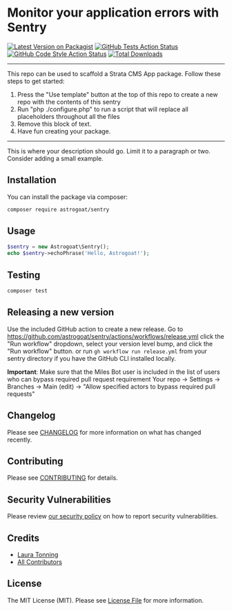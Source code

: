# Monitor your application errors with Sentry

[![Latest Version on Packagist](https://img.shields.io/packagist/v/astrogoat/sentry.svg?style=flat-square)](https://packagist.org/packages/astrogoat/sentry)
[![GitHub Tests Action Status](https://img.shields.io/github/workflow/status/astrogoat/sentry/run-tests?label=tests)](https://github.com/astrogoat/sentry/actions?query=workflow%3Arun-tests+branch%3Amain)
[![GitHub Code Style Action Status](https://img.shields.io/github/workflow/status/astrogoat/sentry/Check%20&%20fix%20styling?label=code%20style)](https://github.com/astrogoat/sentry/actions?query=workflow%3A"Check+%26+fix+styling"+branch%3Amain)
[![Total Downloads](https://img.shields.io/packagist/dt/astrogoat/sentry.svg?style=flat-square)](https://packagist.org/packages/astrogoat/sentry)

---
This repo can be used to scaffold a Strata CMS App package. Follow these steps to get started:

1. Press the "Use template" button at the top of this repo to create a new repo with the contents of this sentry
2. Run "php ./configure.php" to run a script that will replace all placeholders throughout all the files
3. Remove this block of text.
4. Have fun creating your package.
---

This is where your description should go. Limit it to a paragraph or two. Consider adding a small example.

## Installation

You can install the package via composer:

```bash
composer require astrogoat/sentry
```

## Usage

```php
$sentry = new Astrogoat\Sentry();
echo $sentry->echoPhrase('Hello, Astrogoat!');
```

## Testing

```bash
composer test
```

## Releasing a new version

Use the included GitHub action to create a new release.
Go to https://github.com/astrogoat/sentry/actions/workflows/release.yml click the "Run workflow" dropdown, select your version level bump, and click the "Run workflow" button.
or run `gh workflow run release.yml` from your sentry directory if you have the GitHub CLI installed locally.

**Important**: Make sure that the Miles Bot user is included in the list of users who can bypass required pull request requirement
Your repo -> Settings -> Branches -> Main (edit) -> "Allow specified actors to bypass required pull requests"


## Changelog

Please see [CHANGELOG](CHANGELOG.md) for more information on what has changed recently.


## Contributing

Please see [CONTRIBUTING](.github/CONTRIBUTING.md) for details.


## Security Vulnerabilities

Please review [our security policy](../../security/policy) on how to report security vulnerabilities.


## Credits

- [Laura Tonning](https://github.com/tonning)
- [All Contributors](../../contributors)

## License

The MIT License (MIT). Please see [License File](LICENSE.md) for more information.
